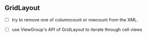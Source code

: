 
## GridLayout

- [ ] try to remove one of columncount or rowcount from the XML.
- [ ] use ViewGroup's API of GridLayout to iterate through cell views



